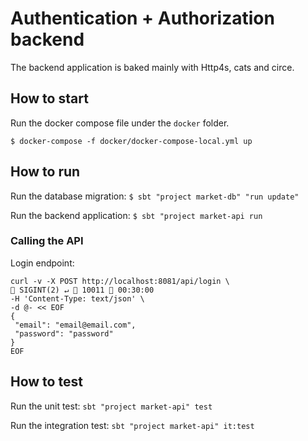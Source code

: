 # Authentication + Authorization backend

The backend application is baked mainly with Http4s, cats and circe.

## How to start

Run the docker compose file under the `docker` folder.

`$ docker-compose -f docker/docker-compose-local.yml up`

## How to run

Run the database migration: `$ sbt "project market-db" "run update"`

Run the backend application: `$ sbt "project market-api run`

### Calling the API

Login endpoint:

```
curl -v -X POST http://localhost:8081/api/login \                                                                                               SIGINT(2) ↵  10011  00:30:00
-H 'Content-Type: text/json' \
-d @- << EOF
{
 "email": "email@email.com",
 "password": "password"
}
EOF
```

## How to test

Run the unit test: `sbt "project market-api" test`

Run the integration test: `sbt "project market-api" it:test`